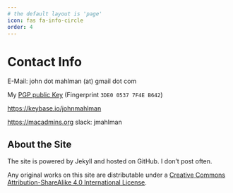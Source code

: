 ```yaml
---
# the default layout is 'page'
icon: fas fa-info-circle
order: 4
---
```


# Contact Info

E-Mail: john dot mahlman (at) gmail dot com

My [PGP public Key](/assets/uploads/2018/01/publickey.txt) (Fingerprint `3DE0 0537 7F4E B642`)

<https://keybase.io/johnmahlman>

<https://macadmins.org> slack: jmahlman

## About the Site

The site is powered by Jekyll and hosted on GitHub. I don’t post often.

Any original works on this site are distributable under a [Creative Commons Attribution-ShareAlike 4.0 International License](https://creativecommons.org/licenses/by-sa/4.0/).
